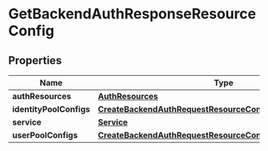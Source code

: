 

# GetBackendAuthResponseResourceConfig


## Properties

| Name | Type | Description | Notes |
|------------ | ------------- | ------------- | -------------|
|**authResources** | [**AuthResources**](AuthResources.md) |  |  |
|**identityPoolConfigs** | [**CreateBackendAuthRequestResourceConfigIdentityPoolConfigs**](CreateBackendAuthRequestResourceConfigIdentityPoolConfigs.md) |  |  [optional] |
|**service** | [**Service**](Service.md) |  |  |
|**userPoolConfigs** | [**CreateBackendAuthRequestResourceConfigUserPoolConfigs**](CreateBackendAuthRequestResourceConfigUserPoolConfigs.md) |  |  |



